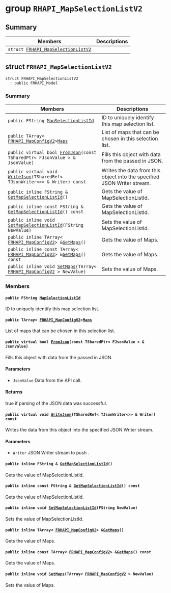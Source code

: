 # group `RHAPI_MapSelectionListV2` <a id="group__RHAPI__MapSelectionListV2"></a>

## Summary

 Members                        | Descriptions                                
--------------------------------|---------------------------------------------
`struct `[`FRHAPI_MapSelectionListV2`](#structFRHAPI__MapSelectionListV2) | 

## struct `FRHAPI_MapSelectionListV2` <a id="structFRHAPI__MapSelectionListV2"></a>

```
struct FRHAPI_MapSelectionListV2
  : public FRHAPI_Model
```

### Summary

 Members                        | Descriptions                                
--------------------------------|---------------------------------------------
`public FString `[`MapSelectionListId`](#structFRHAPI__MapSelectionListV2_1a14dc8c0be8f15c5611dbf79087b0599e) | ID to uniquely identify this map selection list.
`public TArray< `[`FRHAPI_MapConfigV2`](RHAPI_MapConfigV2.md#structFRHAPI__MapConfigV2)` > `[`Maps`](#structFRHAPI__MapSelectionListV2_1ac98cad728a16cb2c742629671a17b010) | List of maps that can be chosen in this selection list.
`public virtual bool `[`FromJson`](#structFRHAPI__MapSelectionListV2_1a480a4fa3df75fcf83ea5b875d615187f)`(const TSharedPtr< FJsonValue > & JsonValue)` | Fills this object with data from the passed in JSON.
`public virtual void `[`WriteJson`](#structFRHAPI__MapSelectionListV2_1acc9ee2168e3523742307aa8cc58d92eb)`(TSharedRef< TJsonWriter<>> & Writer) const` | Writes the data from this object into the specified JSON Writer stream.
`public inline FString & `[`GetMapSelectionListId`](#structFRHAPI__MapSelectionListV2_1ac7e58e7080e1e034770f8181bc5f258a)`()` | Gets the value of MapSelectionListId.
`public inline const FString & `[`GetMapSelectionListId`](#structFRHAPI__MapSelectionListV2_1a92d6c0635bb56833635852c475a923b6)`() const` | Gets the value of MapSelectionListId.
`public inline void `[`SetMapSelectionListId`](#structFRHAPI__MapSelectionListV2_1a4163b0da3ef171fad2fae764139e1807)`(FString NewValue)` | Sets the value of MapSelectionListId.
`public inline TArray< `[`FRHAPI_MapConfigV2`](RHAPI_MapConfigV2.md#structFRHAPI__MapConfigV2)` > & `[`GetMaps`](#structFRHAPI__MapSelectionListV2_1a7ef11344b831aa06219fedf6eb2416aa)`()` | Gets the value of Maps.
`public inline const TArray< `[`FRHAPI_MapConfigV2`](RHAPI_MapConfigV2.md#structFRHAPI__MapConfigV2)` > & `[`GetMaps`](#structFRHAPI__MapSelectionListV2_1a2f5bc9a98548876244a84d7557263357)`() const` | Gets the value of Maps.
`public inline void `[`SetMaps`](#structFRHAPI__MapSelectionListV2_1a3bb3db9859948e65b89d94ffab03eb06)`(TArray< `[`FRHAPI_MapConfigV2`](RHAPI_MapConfigV2.md#structFRHAPI__MapConfigV2)` > NewValue)` | Sets the value of Maps.

### Members

#### `public FString `[`MapSelectionListId`](#structFRHAPI__MapSelectionListV2_1a14dc8c0be8f15c5611dbf79087b0599e) <a id="structFRHAPI__MapSelectionListV2_1a14dc8c0be8f15c5611dbf79087b0599e"></a>

ID to uniquely identify this map selection list.

#### `public TArray< `[`FRHAPI_MapConfigV2`](RHAPI_MapConfigV2.md#structFRHAPI__MapConfigV2)` > `[`Maps`](#structFRHAPI__MapSelectionListV2_1ac98cad728a16cb2c742629671a17b010) <a id="structFRHAPI__MapSelectionListV2_1ac98cad728a16cb2c742629671a17b010"></a>

List of maps that can be chosen in this selection list.

#### `public virtual bool `[`FromJson`](#structFRHAPI__MapSelectionListV2_1a480a4fa3df75fcf83ea5b875d615187f)`(const TSharedPtr< FJsonValue > & JsonValue)` <a id="structFRHAPI__MapSelectionListV2_1a480a4fa3df75fcf83ea5b875d615187f"></a>

Fills this object with data from the passed in JSON.

#### Parameters
* `JsonValue` Data from the API call.

#### Returns
true if parsing of the JSON data was successful.

#### `public virtual void `[`WriteJson`](#structFRHAPI__MapSelectionListV2_1acc9ee2168e3523742307aa8cc58d92eb)`(TSharedRef< TJsonWriter<>> & Writer) const` <a id="structFRHAPI__MapSelectionListV2_1acc9ee2168e3523742307aa8cc58d92eb"></a>

Writes the data from this object into the specified JSON Writer stream.

#### Parameters
* `Writer` JSON Writer stream to push .

#### `public inline FString & `[`GetMapSelectionListId`](#structFRHAPI__MapSelectionListV2_1ac7e58e7080e1e034770f8181bc5f258a)`()` <a id="structFRHAPI__MapSelectionListV2_1ac7e58e7080e1e034770f8181bc5f258a"></a>

Gets the value of MapSelectionListId.

#### `public inline const FString & `[`GetMapSelectionListId`](#structFRHAPI__MapSelectionListV2_1a92d6c0635bb56833635852c475a923b6)`() const` <a id="structFRHAPI__MapSelectionListV2_1a92d6c0635bb56833635852c475a923b6"></a>

Gets the value of MapSelectionListId.

#### `public inline void `[`SetMapSelectionListId`](#structFRHAPI__MapSelectionListV2_1a4163b0da3ef171fad2fae764139e1807)`(FString NewValue)` <a id="structFRHAPI__MapSelectionListV2_1a4163b0da3ef171fad2fae764139e1807"></a>

Sets the value of MapSelectionListId.

#### `public inline TArray< `[`FRHAPI_MapConfigV2`](RHAPI_MapConfigV2.md#structFRHAPI__MapConfigV2)` > & `[`GetMaps`](#structFRHAPI__MapSelectionListV2_1a7ef11344b831aa06219fedf6eb2416aa)`()` <a id="structFRHAPI__MapSelectionListV2_1a7ef11344b831aa06219fedf6eb2416aa"></a>

Gets the value of Maps.

#### `public inline const TArray< `[`FRHAPI_MapConfigV2`](RHAPI_MapConfigV2.md#structFRHAPI__MapConfigV2)` > & `[`GetMaps`](#structFRHAPI__MapSelectionListV2_1a2f5bc9a98548876244a84d7557263357)`() const` <a id="structFRHAPI__MapSelectionListV2_1a2f5bc9a98548876244a84d7557263357"></a>

Gets the value of Maps.

#### `public inline void `[`SetMaps`](#structFRHAPI__MapSelectionListV2_1a3bb3db9859948e65b89d94ffab03eb06)`(TArray< `[`FRHAPI_MapConfigV2`](RHAPI_MapConfigV2.md#structFRHAPI__MapConfigV2)` > NewValue)` <a id="structFRHAPI__MapSelectionListV2_1a3bb3db9859948e65b89d94ffab03eb06"></a>

Sets the value of Maps.

